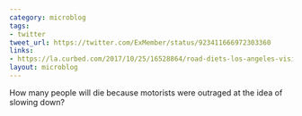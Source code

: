 ```yaml
---
category: microblog
tags:
- twitter
tweet_url: https://twitter.com/ExMember/status/923411666972303360
links:
- https://la.curbed.com/2017/10/25/16528864/road-diets-los-angeles-vision-zero
layout: microblog
---
```

How many people will die because motorists were outraged at the idea of slowing down?

